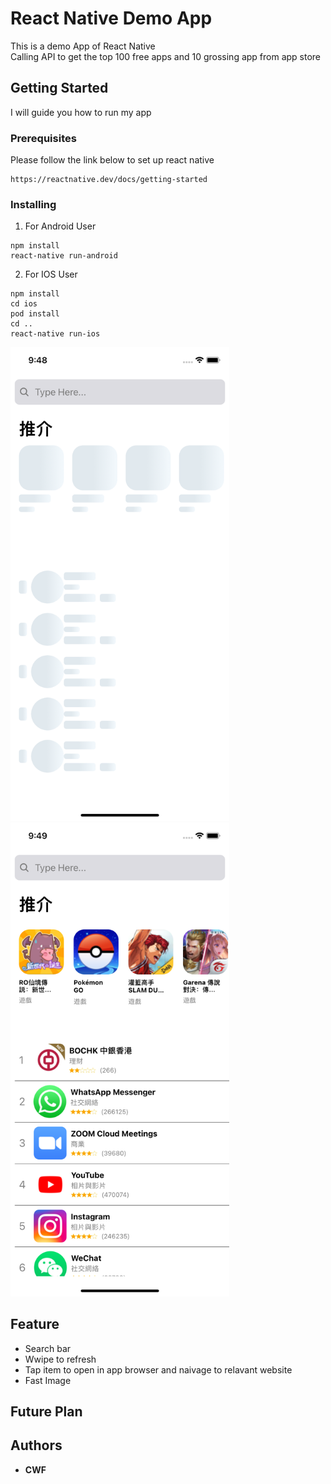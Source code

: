 
# React Native Demo App

This is a demo App of React Native<br/>
Calling API to get the top 100 free apps and 10 grossing app from app store<br/>

## Getting Started

I will guide you how to run my app

### Prerequisites

Please follow the link below to set up react native

```
https://reactnative.dev/docs/getting-started

```

### Installing

1. For Android User

```
npm install
react-native run-android
```

2. For IOS User

```
npm install
cd ios
pod install
cd ..
react-native run-ios
```
<p align="justify">
  <img src="/images/loading.png" width="350" title="Loading Effect">
  <img src="/images/mainScreen.png" width="350" alt="Main Screen">
</p>



## Feature

* Search bar
* Wwipe to refresh
* Tap item to open in app browser and naivage to relavant website
* Fast Image

## Future Plan

## Authors

* **CWF** 


